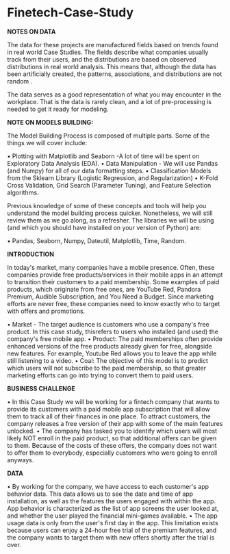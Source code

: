 # Finetech-Case-Study

**NOTES ON DATA**

The data for these projects are manufactured fields based on trends found in real world Case Studies. The fields describe what companies usually track from their users, and the distributions are based on observed distributions in real world analysis. This means that, although the data has been artificially created, the patterns, associations, and distributions are not random . 

The data serves as a good representation of what you may encounter in the workplace. That is the data is rarely clean, and a lot of pre-processing is needed to get it ready for modeling.


**NOTE ON MODELS BUILDING:**

The Model Building Process is composed of multiple parts. Some of the things we will cover include:

• Plotting with Matplotlib and Seaborn -A lot of time will be spent on Exploratory Data Analysis (EDA).
• Data Manipulation - We will use Pandas (and Numpy) for all of our data formatting steps.
• Classification Models from the Sklearn Library (Logistic Regression, and Regularization)
• K-Fold Cross Validation, Grid Search (Parameter Tuning), and Feature Selection algorithms.

Previous knowledge of some of these concepts and tools will help you understand the model building process quicker. Nonetheless, we will still review them as we go along, as a refresher. The libraries we will be using (and which you should have installed on your version of Python) are:

• Pandas, Seaborn, Numpy, Dateutil, Matplotlib, Time, Random.

**INTRODUCTION**

In today's market, many companies have a mobile presence. Often, these companies provide free products/services in their mobile apps in an attempt to transition their customers to a paid membership. Some examples of paid products, which originate from free ones, are YouTube Red, Pandora Premium, Audible Subscription, and You Need a Budget. Since marketing efforts are never free, these companies need to know exactly who to target with offers and promotions.

• Market -  The target audience is customers who use a company's free product. In this case study, thisrefers to users who installed (and used) the company's free mobile app.
• Product: The paid memberships often provide enhanced versions of the free products already given for free, alongside new features. For example, Youtube Red allows you to leave the app while still listening to a video.
• Coal: The objective of this model is to predict which users will not subscribe to the paid membership, so that greater marketing efforts can go into trying to convert them to paid users.


**BUSINESS CHALLENGE**

• In this Case Study we will be working for a fintech company that wants to provide its customers with a paid mobile app subscription that will allow them to track all of their finances in one place. To attract customers, the company releases a free version of their app with some of the main features unlocked.
• The company has tasked you to identify which users will most likely NOT enroll in the paid product, so that additional offers can be given to them. Because of the costs of these offers, the company does not want to offer them to everybody, especially customers who were going to enroll anyways.

**DATA**

• By working for the company, we have access to each customer's app behavior data. This data allows us to see the date and time of app installation, as well as the features the users engaged with within the app. App behavior is characterized as the list of app screens the user looked at, and whether the user played the financial mini-games available.
• The app usage data is only from the user's first day in the app. This limitation exists because users can enjoy a 24-hour free trial of the premium features, and the company wants to target them with new offers shortly after the trial is over.
